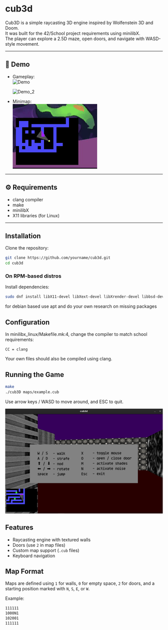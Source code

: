 # cub3d

Cub3D is a simple raycasting 3D engine inspired by Wolfenstein 3D and Doom.  
It was built for the 42/School project requirements using minilibX.  
The player can explore a 2.5D maze, open doors, and navigate with WASD-style movement.  

---

## 📸 Demo

- Gameplay:  
  ![Demo](images/skin_julia_cropped.gif)  

  ![Demo_2](images/skin_urs_cropped.gif)  

- Minimap:  
  ![Demo_3](images/minimap.gif)  

---

## ⚙️ Requirements

- clang compiler  
- make  
- minilibX  
- X11 libraries (for Linux)  

---

## Installation

Clone the repository:
```bash
git clone https://github.com/yourname/cub3d.git
cd cub3d
```

### On RPM-based distros

Install dependencies:
```bash
sudo dnf install libX11-devel libXext-devel libXrender-devel libbsd-devel
```
for debian based use apt and do your own research on missing packages

## Configuration

In minilibx_linux/Makefile.mk:4, change the compiler to match school requirements:
```make
CC = clang
```

Your own files should also be compiled using clang.

## Running the Game

```bash
make
./cub3D maps/example.cub
```

Use arrow keys / WASD to move around, and ESC to quit.

![Demo](images/keymap.png)  

## Features

- Raycasting engine with textured walls
- Doors (use `2` in map files)
- Custom map support (`.cub` files)
- Keyboard navigation

## Map Format

Maps are defined using `1` for walls, `0` for empty space, `2` for doors, and a starting position marked with `N`, `S`, `E`, or `W`.

Example:
```
111111
1000N1
102001
111111
```
